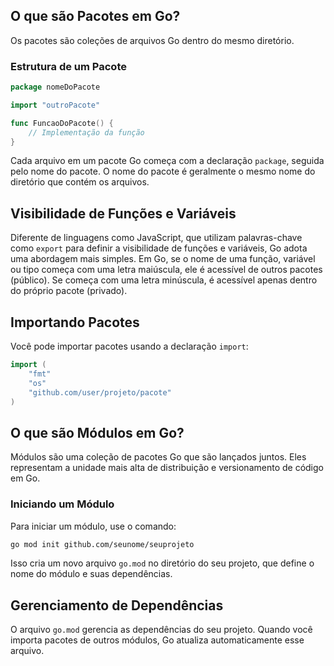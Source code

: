 ## O que são Pacotes em Go?

Os pacotes são coleções de arquivos Go dentro do mesmo diretório.

### Estrutura de um Pacote

```go
package nomeDoPacote

import "outroPacote"

func FuncaoDoPacote() {
    // Implementação da função
}
```

Cada arquivo em um pacote Go começa com a declaração `package`, seguida pelo nome do pacote. O nome do pacote é geralmente o mesmo nome do diretório que contém os arquivos.

## Visibilidade de Funções e Variáveis

Diferente de linguagens como JavaScript, que utilizam palavras-chave como `export` para definir a visibilidade de funções e variáveis, Go adota uma abordagem mais simples. Em Go, se o nome de uma função, variável ou tipo começa com uma letra maiúscula, ele é acessível de outros pacotes (público). Se começa com uma letra minúscula, é acessível apenas dentro do próprio pacote (privado).

## Importando Pacotes

Você pode importar pacotes usando a declaração `import`:

```go
import (
    "fmt"
    "os"
    "github.com/user/projeto/pacote"
)
```

## O que são Módulos em Go?

Módulos são uma coleção de pacotes Go que são lançados juntos. Eles representam a unidade mais alta de distribuição e versionamento de código em Go.

### Iniciando um Módulo

Para iniciar um módulo, use o comando:

```bash
go mod init github.com/seunome/seuprojeto
```

Isso cria um novo arquivo `go.mod` no diretório do seu projeto, que define o nome do módulo e suas dependências.

## Gerenciamento de Dependências

O arquivo `go.mod` gerencia as dependências do seu projeto. Quando você importa pacotes de outros módulos, Go atualiza automaticamente esse arquivo.
